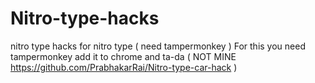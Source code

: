 # Nitro-type-hacks
nitro type hacks for nitro type ( need tampermonkey )
For this you need tampermonkey add it to chrome and ta-da
( NOT MINE https://github.com/PrabhakarRai/Nitro-type-car-hack )

